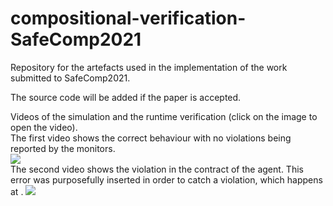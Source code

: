 # compositional-verification-SafeComp2021
Repository for the artefacts used in the implementation of the work submitted to SafeComp2021.

The source code will be added if the paper is accepted.

Videos of the simulation and the runtime verification (click on the image to open the video).   
The first video shows the correct behaviour with no violations being reported by the monitors.   
[![](https://imgur.com/a/78k20ut)](https://www.youtube.com/watch?list=PL7_3IMeFMCaDmysoqWRfy1-q9OBY5guBF&v=Jfy64gbbWhM)   
The second video shows the violation in the contract of the agent. This error was purposefully inserted in order to catch a violation, which happens at .
[![](https://imgur.com/a/HhPhLU6)](https://www.youtube.com/watch?list=PL7_3IMeFMCaDmysoqWRfy1-q9OBY5guBF&v=VSKZPWk-06c)

